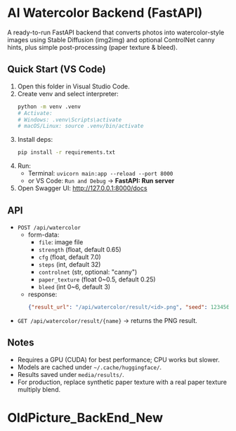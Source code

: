 
# AI Watercolor Backend (FastAPI)

A ready-to-run FastAPI backend that converts photos into watercolor-style images
using Stable Diffusion (img2img) and optional ControlNet canny hints, plus
simple post-processing (paper texture & bleed).

## Quick Start (VS Code)

1. Open this folder in Visual Studio Code.
2. Create venv and select interpreter:
   ```bash
   python -m venv .venv
   # Activate:
   # Windows: .venv\Scripts\activate
   # macOS/Linux: source .venv/bin/activate
   ```
3. Install deps:
   ```bash
   pip install -r requirements.txt
   ```
4. Run:
   - Terminal: `uvicorn main:app --reload --port 8000`
   - or VS Code: `Run and Debug` -> **FastAPI: Run server**
5. Open Swagger UI: http://127.0.0.1:8000/docs

## API
- `POST /api/watercolor`
  - form-data:
    - `file`: image file
    - `strength` (float, default 0.65)
    - `cfg` (float, default 7.0)
    - `steps` (int, default 32)
    - `controlnet` (str, optional: "canny")
    - `paper_texture` (float 0~0.5, default 0.25)
    - `bleed` (int 0~6, default 3)
  - response:
    ```json
    {"result_url": "/api/watercolor/result/<id>.png", "seed": 1234567}
    ```
- `GET /api/watercolor/result/{name}` -> returns the PNG result.

## Notes
- Requires a GPU (CUDA) for best performance; CPU works but slower.
- Models are cached under `~/.cache/huggingface/`.
- Results saved under `media/results/`.
- For production, replace synthetic paper texture with a real paper texture multiply blend.
# OldPicture_BackEnd_New
